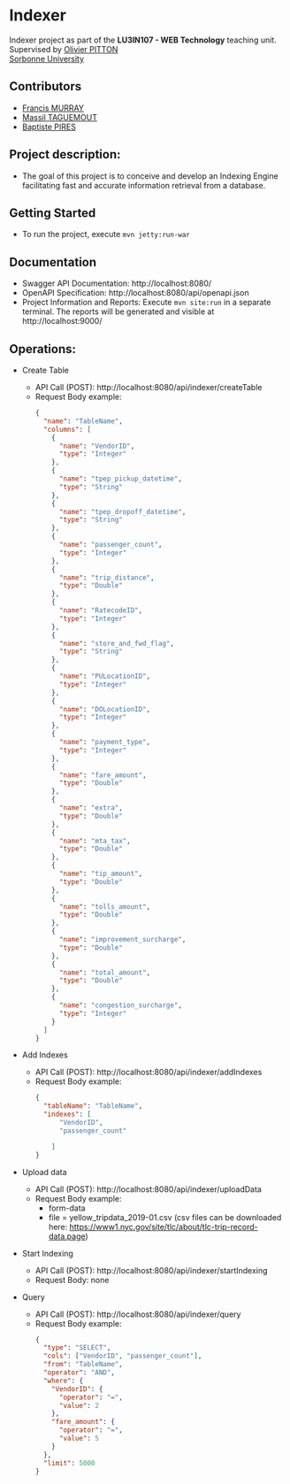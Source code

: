 # Indexer

Indexer project as part of the **LU3IN107 - WEB Technology** teaching unit.\
Supervised by [Olivier PITTON](https://www.linkedin.com/in/olivier-pitton-42604960/)\
[Sorbonne University](http://www.sorbonne-universite.fr/)

## Contributors

- [Francis MURRAY](mailto:franciswmurray@gmail.com)
- [Massil TAGUEMOUT](mailto:massitaguemout@gmail.com)
- [Baptiste PIRES](mailto:baptiste.pires37@gmail.com)

## Project description:

* The goal of this project is to conceive and develop an Indexing Engine facilitating fast and accurate information retrieval from a database.

## Getting Started

- To run the project, execute `mvn jetty:run-war`

## Documentation

- Swagger API Documentation: http://localhost:8080/
- OpenAPI Specification: http://localhost:8080/api/openapi.json
- Project Information and Reports: Execute `mvn site:run` in a separate terminal. The reports will be generated and visible at http://localhost:9000/


## Operations:

- Create Table
  - API Call (POST): http://localhost:8080/api/indexer/createTable
  * Request Body example:
    ```json
    {
      "name": "TableName",
      "columns": [
        {
          "name": "VendorID",
          "type": "Integer"
        },
        {
          "name": "tpep_pickup_datetime",
          "type": "String"
        },
        {
          "name": "tpep_dropoff_datetime",
          "type": "String"
        },
        {
          "name": "passenger_count",
          "type": "Integer"
        },
        {
          "name": "trip_distance",
          "type": "Double"
        },
        {
          "name": "RatecodeID",
          "type": "Integer"
        },
        {
          "name": "store_and_fwd_flag",
          "type": "String"
        },
        {
          "name": "PULocationID",
          "type": "Integer"
        },
        {
          "name": "DOLocationID",
          "type": "Integer"
        },
        {
          "name": "payment_type",
          "type": "Integer"
        },
        {
          "name": "fare_amount",
          "type": "Double"
        },
        {
          "name": "extra",
          "type": "Double"
        },
        {
          "name": "mta_tax",
          "type": "Double"
        },
        {
          "name": "tip_amount",
          "type": "Double"
        },
        {
          "name": "tolls_amount",
          "type": "Double"
        },
        {
          "name": "improvement_surcharge",
          "type": "Double"
        },
        {
          "name": "total_amount",
          "type": "Double"
        },
        {
          "name": "congestion_surcharge",
          "type": "Integer"
        }
      ]
    }
    ```

- Add Indexes
  - API Call (POST): http://localhost:8080/api/indexer/addIndexes
  * Request Body example:
    ```json
    {
      "tableName": "TableName",
      "indexes": [
          "VendorID", 
          "passenger_count"

        ]
    }
    ```

- Upload data
  - API Call (POST): http://localhost:8080/api/indexer/uploadData
  * Request Body example: 
    * form-data
    *   file = yellow_tripdata_2019-01.csv (csv files can be downloaded here: https://www1.nyc.gov/site/tlc/about/tlc-trip-record-data.page)

- Start Indexing
  - API Call (POST): http://localhost:8080/api/indexer/startIndexing
  * Request Body: none

- Query
  - API Call (POST): http://localhost:8080/api/indexer/query
  * Request Body example:
    ```json
    {
      "type": "SELECT",
      "cols": ["VendorID", "passenger_count"],
      "from": "TableName",
      "operator": "AND",
      "where": {
        "VendorID": {
          "operator": "=",
          "value": 2
        },
        "fare_amount": {
          "operator": "=",
          "value": 5
        }
      },
      "limit": 5000
    }
    ```

